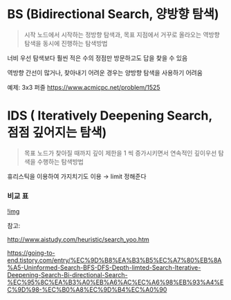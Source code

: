 # BS (Bidirectional Search, 양방향 탐색)

> 시작 노드에서 시작하는 정방향 탐색과, 목표 지점에서 거꾸로 올라오는 역방향 탐색을 동시에 진행하는 탐색방법

너비 우선 탐색보다 훨씬 적은 수의 정점만 방문하고도 답을 찾을 수 있음

역방향 간선이 많거나, 찾아내기 어려운 경우는 양방향 탐색을 사용하기 어려움

예제: 3x3 퍼즐 https://www.acmicpc.net/problem/1525
  
  
  
  
# IDS ( Iteratively Deepening Search, 점점 깊어지는 탐색)

> 목표 노드가 찾아질 때까지 깊이 제한을 1 씩 증가시키면서 연속적인 깊이우선 탐색을 수행하는 탐색방법

휴리스틱을 이용하여 가지치기도 이용 → limit 정해준다





### 비교 표

[!img](https://img1.daumcdn.net/thumb/R1280x0/?scode=mtistory2&fname=https%3A%2F%2Fk.kakaocdn.net%2Fdn%2FPvmqX%2FbtqzhqZ2O3O%2FlBWwSL4H1K977OJ1B5wmSK%2Fimg.png)


참고:

http://www.aistudy.com/heuristic/search_yoo.htm

https://going-to-end.tistory.com/entry/%EC%9D%B8%EA%B3%B5%EC%A7%80%EB%8A%A5-Uninformed-Search-BFS-DFS-Depth-limted-Search-Iterative-Deepening-Search-Bi-directional-Search-%EC%95%8C%EA%B3%A0%EB%A6%AC%EC%A6%98%EB%93%A4%EC%9D%98-%EC%B0%A8%EC%9D%B4%EC%A0%90
